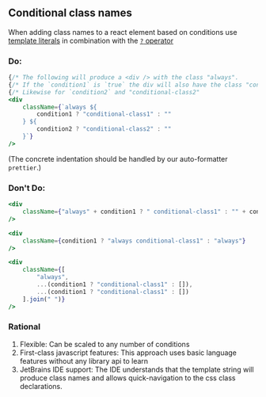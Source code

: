 ## Conditional class names
When adding class names to a react element based on conditions
use [template literals](https://developer.mozilla.org/en-US/docs/Web/JavaScript/Reference/Template_literals)
in combination with the [`?` operator](https://developer.mozilla.org/en-US/docs/Web/JavaScript/Reference/Operators/Conditional_operator)

### Do:
```jsx
{/* The following will produce a <div /> with the class "always".                        */}
{/* If the `condition1` is `true` the div will also have the class "conditional-class1". */}
{/* Likewise for `condition2` and "conditional-class2"                                   */}
<div
    className={`always ${
        condition1 ? "conditional-class1" : ""
    } ${
        condition2 ? "conditional-class2" : ""
    }`}
/>
```
(The concrete indentation should be handled by our auto-formatter `prettier`.)

### Don't Do:
```jsx
<div
    className={"always" + condition1 ? " conditional-class1" : "" + condition2 ? " conditional-class2" : ""}
/>
```
```jsx
<div
    className={condition1 ? "always conditional-class1" : "always"}
/>
```
```jsx
<div
    className={[
        "always",
        ...(condition1 ? "conditional-class1" : []),
        ...(condition1 ? "conditional-class1" : [])
    ].join(" ")}
/>
```

### Rational
1. Flexible: Can be scaled to any number of conditions
2. First-class javascript features: This approach uses basic language features without any library api to learn
3. JetBrains IDE support: The IDE understands that the template string will produce class names
    and allows quick-navigation to the css class declarations.
